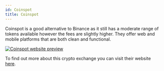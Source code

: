 ```yaml
---
id: Coinspot
title: Coinspot
---
```


Coinspot is a good alternative to Binance as it still has a moderate range of tokens available however the fees are slightly higher. They offer web and mobile platforms that are both clean and functional.

[<img alt="Coinspot website preview" src="/img/Coinspot.png" />](https://www.coinspot.com.au/)

To find out more about this crypto exchange you can visit their website [here](https://www.coinspot.com.au/).
